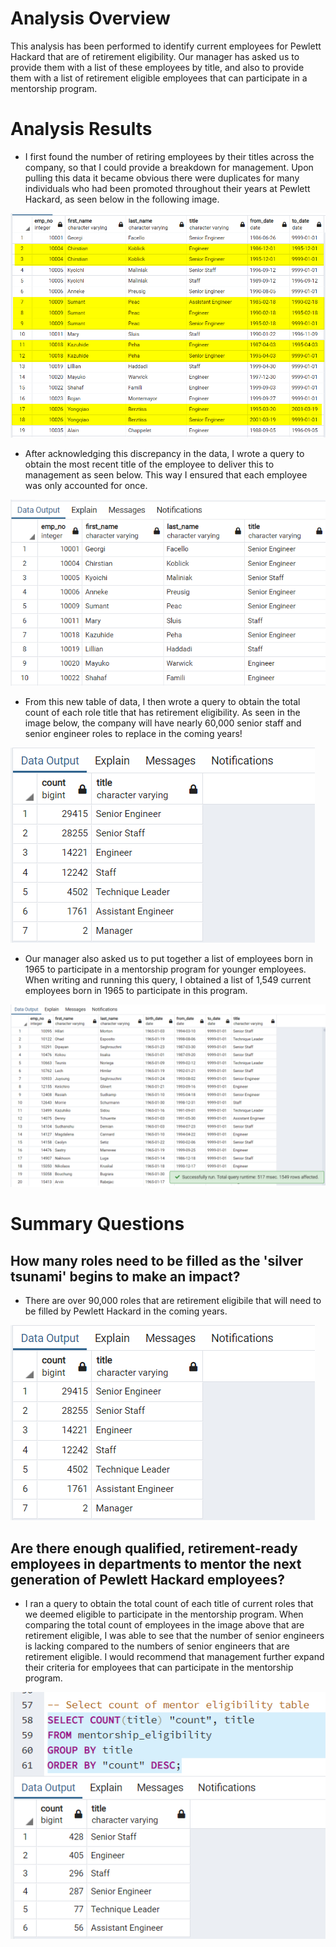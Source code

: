 # Analysis Overview

This analysis has been performed to identify current employees for Pewlett Hackard that are of retirement eligibility. Our manager has asked us to provide them with a list of these employees by title, and also to provide them with a list of retirement eligible employees that can participate in a mentorship program.

# Analysis Results

- I first found the number of retiring employees by their titles across the company, so that I could provide a breakdown for management. Upon pulling this data it became obvious there were duplicates for many individuals who had been promoted throughout their years at Pewlett Hackard, as seen below in the following image.

![Titles for Retiring Employees](/Data/retirement_titles.png 'Titles for Retiring Employees')

- After acknowledging this discrepancy in the data, I wrote a query to obtain the most recent title of the employee to deliver this to management as seen below. This way I ensured that each employee was only accounted for once.

![Unique Titles for Retiring Employees](/Data/unique_retirement_titles.png 'Unique Titles for Retiring Employees')

- From this new table of data, I then wrote a query to obtain the total count of each role title that has retirement eligibility. As seen in the image below, the company will have nearly 60,000 senior staff and senior engineer roles to replace in the coming years! 

![Title Count for Retiring Employees](/Data/retirement_titles_count.png 'Title Count for Retiring Employees')

- Our manager also asked us to put together a list of employees born in 1965 to participate in a mentorship program for younger employees. When writing and running this query, I obtained a list of 1,549 current employees born in 1965 to participate in this program.

![Mentorship Elibility](/Data/mentorship_eligibility.png 'Mentorship Eligibility')

# Summary Questions

## How many roles need to be filled as the 'silver tsunami' begins to make an impact?

- There are over 90,000 roles that are retirement eligibile that will need to be filled by Pewlett Hackard in the coming years.

![Title Count for Retiring Employees](/Data/retirement_titles_count.png 'Title Count for Retiring Employees')

## Are there enough qualified, retirement-ready employees in departments to mentor the next generation of Pewlett Hackard employees?

- I ran a query to obtain the total count of each title of current roles that we deemed eligible to participate in the mentorship program. When comparing the total count of employees in the image above that are retirement eligible, I was able to see that the number of senior engineers is lacking compared to the numbers of senior engineers that are retirement eligible. I would recommend that management further expand their criteria for employees that can participate in the mentorship program.

![Mentorship Elibility Count](/Data/mentorship_eligibility_count.png 'Mentorship Eligibility Count')

